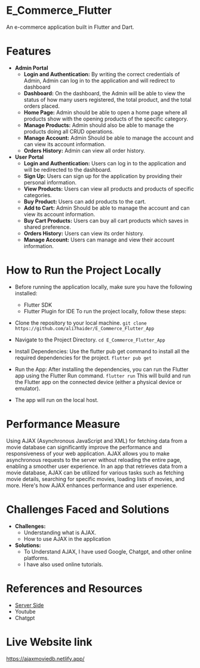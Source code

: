 # E_Commerce_Flutter
An e-commerce application built in Flutter and Dart. 
# Features
- **Admin Portal**
  - **Login and Authentication:**
    By writing the correct credentials of Admin, Admin can log in to the application and will
    redirect to dashboard
  - **Dashboard:**
    On the dashboard, the Admin will be able to view the status of how many users registered, the
    total product, and the total orders placed.
  - **Home Page:**
    Admin should be able to open a home page where all products show with the opening products of
    the specific category.
  - **Manage Products:**
    Admin should also be able to manage the products doing all CRUD operations.
  - **Manage Account:**
    Admin Should be able to manage the account and can view its account information.
  - **Orders History:**
    Admin can view all order history.
- **User Portal**
  - **Login and Authentication:**
    Users can log in to the application and will be redirected to the dashboard.
  - **Sign Up:**
    Users can sign up for the application by providing their personal information.
  - **View Products:**
    Users can view all products and products of specific categories.
  - **Buy Product:**
    Users can add products to the cart.
  - **Add to Cart:**
    Admin Should be able to manage the account and can view its account information.
  - **Buy Cart Products:**
    Users can buy all cart products which saves in shared preference.
  - **Orders History:**
    Users can view its order history.
  - **Manage Account:**
    Users can manage and view their account information.

# How to Run the Project Locally
- Before running the application locally, make sure you have the following installed:
  - Flutter SDK
  - Flutter Plugin for IDE
To run the project locally, follow these steps:
- Clone the repository to your local machine.
  `git clone https://github.com/ali7haider/E_Commerce_Flutter_App`
- Navigate to the Project Directory.
  `cd E_Commerce_Flutter_App`
- Install Dependencies: Use the flutter pub get command to install all the required dependencies for the project.
  `flutter pub get`
- Run the App: After installing the dependencies, you can run the Flutter app using the Flutter Run command.
  `flutter run`
This will build and run the Flutter app on the connected device (either a physical device or emulator).



- The app will run on the local host.
# Performance Measure
Using AJAX (Asynchronous JavaScript and XML) for fetching data from a movie database can significantly improve the performance and responsiveness of your web application. AJAX allows you to make asynchronous requests to the server without reloading the entire page, enabling a smoother user experience.
In an app that retrieves data from a movie database, AJAX can be utilized for various tasks such as fetching movie details, searching for specific movies, loading lists of movies, and more. Here's how AJAX enhances performance and user experience.
# Challenges Faced and Solutions
- **Challenges:**
  - Understanding what is AJAX.
  - How to use AJAX in the application
- **Solutions:**
  - To Understand AJAX, I have used Google, Chatgpt, and other online platforms.
  - I have also used online tutorials.
# References and Resources
- [Server Side](https://www.theserverside.com/definition/Ajax-Asynchronous-JavaScript-and-XML)
- Youtube
- Chatgpt
# Live Website link
  https://ajaxmoviedb.netlify.app/

    



